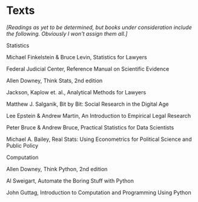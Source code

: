 # Texts

*[Readings as yet to be determined, but books under consideration include the following. Obviously I won't assign them all.]*

Statistics

Michael Finkelstein & Bruce Levin, Statistics for Lawyers

Federal Judicial Center, Reference Manual on Scientific Evidence

Allen Downey, Think Stats, 2nd edition

Jackson, Kaplow et. al., Analytical Methods for Lawyers

Matthew J. Salganik, Bit by Bit: Social Research in the Digital Age

Lee Epstein & Andrew Martin, An Introduction to Empirical Legal Research

Peter Bruce & Andrew Bruce, Practical Statistics for Data Scientists

Michael A. Bailey, Real Stats: Using Econometrics for Political Science and Public Policy

Computation

Allen Downey, Think Python, 2nd edition

Al Sweigart, Automate the Boring Stuff with Python

John Guttag, Introduction to Computation and Programming Using Python
